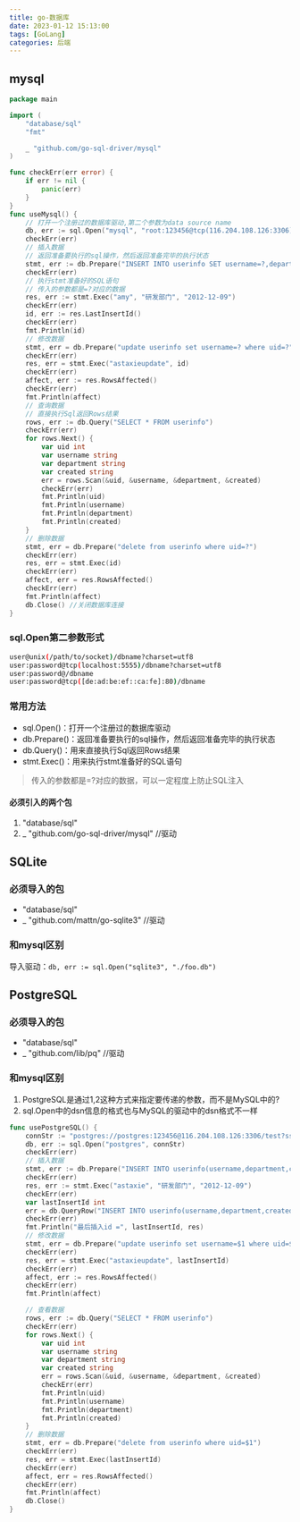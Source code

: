 ```yaml
---
title: go-数据库
date: 2023-01-12 15:13:00
tags: [GoLang]
categories: 后端
---
```

##   mysql

```go
package main

import (
	"database/sql"
	"fmt"

	_ "github.com/go-sql-driver/mysql"
)

func checkErr(err error) {
	if err != nil {
		panic(err)
	}
}
func useMysql() {
	// 打开一个注册过的数据库驱动,第二个参数为data source name
	db, err := sql.Open("mysql", "root:123456@tcp(116.204.108.126:3306)/test?charset=utf8")
	checkErr(err)
	// 插入数据
	// 返回准备要执行的sql操作，然后返回准备完毕的执行状态
	stmt, err := db.Prepare("INSERT INTO userinfo SET username=?,department=?,created=?")
	checkErr(err)
	// 执行stmt准备好的SQL语句
	// 传入的参数都是=?对应的数据
	res, err := stmt.Exec("amy", "研发部门", "2012-12-09")
	checkErr(err)
	id, err := res.LastInsertId()
	checkErr(err)
	fmt.Println(id)
	// 修改数据
	stmt, err = db.Prepare("update userinfo set username=? where uid=?")
	checkErr(err)
	res, err = stmt.Exec("astaxieupdate", id)
	checkErr(err)
	affect, err := res.RowsAffected()
	checkErr(err)
	fmt.Println(affect)
	// 查询数据
	// 直接执行Sql返回Rows结果
	rows, err := db.Query("SELECT * FROM userinfo")
	checkErr(err)
	for rows.Next() {
		var uid int
		var username string
		var department string
		var created string
		err = rows.Scan(&uid, &username, &department, &created)
		checkErr(err)
		fmt.Println(uid)
		fmt.Println(username)
		fmt.Println(department)
		fmt.Println(created) 
	}
	// 删除数据
	stmt, err = db.Prepare("delete from userinfo where uid=?")
	checkErr(err)
	res, err = stmt.Exec(id)
	checkErr(err)
	affect, err = res.RowsAffected()
	checkErr(err)
	fmt.Println(affect)
	db.Close() //关闭数据库连接
}
```
### sql.Open第二参数形式
```bash
user@unix(/path/to/socket)/dbname?charset=utf8
user:password@tcp(localhost:5555)/dbname?charset=utf8
user:password@/dbname
user:password@tcp([de:ad:be:ef::ca:fe]:80)/dbname
```
### 常用方法
- sql.Open()：打开一个注册过的数据库驱动
- db.Prepare()：返回准备要执行的sql操作，然后返回准备完毕的执行状态
- db.Query()：用来直接执行Sql返回Rows结果
- stmt.Exec()：用来执行stmt准备好的SQL语句

> 传入的参数都是=?对应的数据，可以一定程度上防止SQL注入

#### 必须引入的两个包
1. 	"database/sql"
2.  _ "github.com/go-sql-driver/mysql" //驱动

## SQLite
### 必须导入的包
- "database/sql"
- _ "github.com/mattn/go-sqlite3" //驱动
### 和mysql区别
导入驱动：`db, err := sql.Open("sqlite3", "./foo.db")`

## PostgreSQL
### 必须导入的包
- "database/sql"
- _ "github.com/lib/pq" //驱动

### 和mysql区别
1. PostgreSQL是通过$1,$2这种方式来指定要传递的参数，而不是MySQL中的?
2. sql.Open中的dsn信息的格式也与MySQL的驱动中的dsn格式不一样

```go
func usePostgreSQL() {
	connStr := "postgres://postgres:123456@116.204.108.126:3306/test?sslmode=disable"
	db, err := sql.Open("postgres", connStr)
	checkErr(err)
	// 插入数据
	stmt, err := db.Prepare("INSERT INTO userinfo(username,department,created) VALUES($1,$2,$3) RETURNING uid")
	checkErr(err)
	res, err := stmt.Exec("astaxie", "研发部门", "2012-12-09")
	checkErr(err)
	var lastInsertId int
	err = db.QueryRow("INSERT INTO userinfo(username,department,created) VALUES($1,$2,$3) returning uid;", "astaxie", "研发部门", "2012-12-09").Scan(&lastInsertId)
	checkErr(err)
	fmt.Println("最后插入id =", lastInsertId, res)
	// 修改数据
	stmt, err = db.Prepare("update userinfo set username=$1 where uid=$2")
	checkErr(err)
	res, err = stmt.Exec("astaxieupdate", lastInsertId)
	checkErr(err)
	affect, err := res.RowsAffected()
	checkErr(err)
	fmt.Println(affect)

	// 查看数据
	rows, err := db.Query("SELECT * FROM userinfo")
	checkErr(err)
	for rows.Next() {
		var uid int
		var username string
		var department string
		var created string
		err = rows.Scan(&uid, &username, &department, &created)
		checkErr(err)
		fmt.Println(uid)
		fmt.Println(username)
		fmt.Println(department)
		fmt.Println(created)
	}
	// 删除数据
	stmt, err = db.Prepare("delete from userinfo where uid=$1")
	checkErr(err)
	res, err = stmt.Exec(lastInsertId)
	checkErr(err)
	affect, err = res.RowsAffected()
	checkErr(err)
	fmt.Println(affect)
	db.Close()
}
```